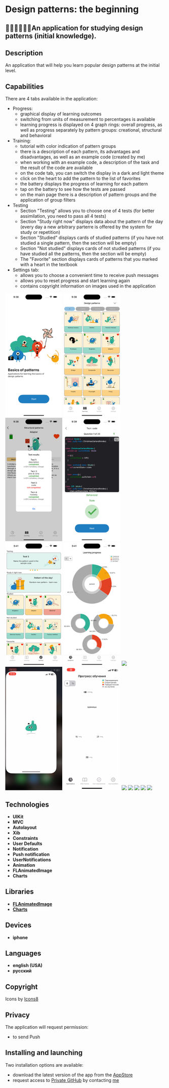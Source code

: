 # Design patterns: the beginning

## 👩🏻‍🎓👨🏾‍🎓An application for studying design patterns (initial knowledge). 

## Description
 <p> An application that will help you learn popular design patterns at the initial level. </p>


## Capabilities
There are 4 tabs available in the application:
- Progress:
    - graphical display of learning outcomes
    - switching from units of measurement to percentages is available
    - learning progress is displayed on 4 graph rings: overall progress, as well as progress separately by pattern groups: creational, structural and behavioral
- Training:
    - tutorial with color indication of pattern groups
    - there is a description of each pattern, its advantages and disadvantages, as well as an example code (created by me)
    - when working with an example code, a description of the task and the result of the code are available
    - on the code tab, you can switch the display in a dark and light theme
    - click on the heart to add the pattern to the list of favorites
    - the battery displays the progress of learning for each pattern
    - tap on the battery to see how the tests are passed
    - on the main page there is a description of pattern groups and the application of group filters
- Testing
    - Section "Testing" allows you to choose one of 4 tests (for better assimilation, you need to pass all 4 tests)
    - Section "Study right now" displays data about the pattern of the day (every day a new arbitrary parterre is offered by the system for study or repetition)
    - Section "Studied" displays cards of studied patterns (if you have not studied a single pattern, then the section will be empty)
    - Section "Not studied" displays cards of not studied patterns (if you have studied all the patterns, then the section will be empty)
    - The "Favorite" section displays cards of patterns that you marked with a heart in the textbook
- Settings tab:
    - allows you to choose a convenient time to receive push messages
    - allows you to reset progress and start learning again
    - contains copyright information on images used in the application

<p>
 <img style="width: 180px;" src="https://github.com/NovikovaOlga/novikovaolga/blob/main/App_appstore/Patterns/images_patterns/screen1.png">
 <img style="width: 180px;" src="https://github.com/NovikovaOlga/novikovaolga/blob/main/App_appstore/Patterns/images_patterns/screen2.png">
 <img style="width: 180px;" src="https://github.com/NovikovaOlga/novikovaolga/blob/main/App_appstore/Patterns/images_patterns/screen3.png">
 <img style="width: 180px;" src="https://github.com/NovikovaOlga/novikovaolga/blob/main/App_appstore/Patterns/images_patterns/screen4.png">
 <img style="width: 180px;" src="https://github.com/NovikovaOlga/novikovaolga/blob/main/App_appstore/Patterns/images_patterns/screen5.png">
 <img style="width: 180px;" src="https://github.com/NovikovaOlga/novikovaolga/blob/main/App_appstore/Patterns/images_patterns/screen6.png">
 <img style="width: 180px;" src="https://github.com/NovikovaOlga/novikovaolga/blob/main/App_appstore/Patterns/images_patterns/screen7.png">
 <img style="width: 180px;" src="https://github.com/NovikovaOlga/novikovaolga/blob/main/App_appstore/Patterns/gif_patterns/video1.gif">
 <img style="width: 180px;" src="https://github.com/NovikovaOlga/novikovaolga/blob/main/App_appstore/Patterns/gif_patterns/video2.gif">
 <img style="width: 180px;" src="https://github.com/NovikovaOlga/novikovaolga/blob/main/App_appstore/Patterns/gif_patterns/video3.gif">
 <img style="width: 180px;" src="https://github.com/NovikovaOlga/novikovaolga/blob/main/App_appstore/Patterns/gif_patterns/video4.gif">
 <img style="width: 180px;" src="https://github.com/NovikovaOlga/novikovaolga/blob/main/App_appstore/Patterns/gif_patterns/video5.gif">
 <img style="width: 180px;" src="https://github.com/NovikovaOlga/novikovaolga/blob/main/App_appstore/Patterns/gif_patterns/video6.gif">
 <img style="width: 180px;" src="https://github.com/NovikovaOlga/novikovaolga/blob/main/App_appstore/Patterns/gif_patterns/video7.gif">
 <p>

## Technologies
 - **UIKit**
 - **MVC** 
 - **Autolayout**
 - **Xib**
 - **Constraints**
 - **User Defaults**
 - **Notification**
 - **Push notification**
 - **UserNotifications** 
 - **Animation**
  - **FLAnimatedImage**
 - **Charts**

## Libraries

 - **[FLAnimatedImage](https://github.com/Flipboard/FLAnimatedImage)**
 - **[Charts](https://github.com/danielgindi/Charts)**

## Devices
 - **iphone**

## Languages 
 - **english (USA)**
 - **русский** 

## Сopyright
 <td>Icons by <a href="https://icons8.ru">Icons8</a></td> 
  
## Privacy
The application will request permission:
- to send Push
  
## Installing and launching 
Two installation options are available:
 - download the latest version of the app from the <a href="https://apps.apple.com/us/app/design-patterns-the-beginning/id6445992650">AppStore</a>
 - request access to <a href="https://github.com/NovikovaOlga/Patterns_AppStore">Private GitHub</a> by contacting <a href="https://github.com/NovikovaOlga">me</a>
